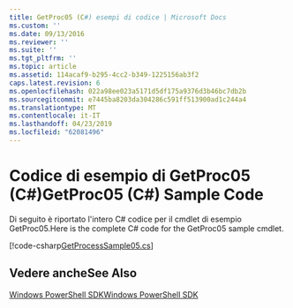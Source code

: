 ```yaml
---
title: GetProc05 (C#) esempi di codice | Microsoft Docs
ms.custom: ''
ms.date: 09/13/2016
ms.reviewer: ''
ms.suite: ''
ms.tgt_pltfrm: ''
ms.topic: article
ms.assetid: 114acaf9-b295-4cc2-b349-1225156ab3f2
caps.latest.revision: 6
ms.openlocfilehash: 022a98ee023a5171d5df175a9376d3b46bc7db2b
ms.sourcegitcommit: e7445ba8203da304286c591ff513900ad1c244a4
ms.translationtype: MT
ms.contentlocale: it-IT
ms.lasthandoff: 04/23/2019
ms.locfileid: "62081496"
---
```

# <a name="getproc05-c-sample-code"></a><span data-ttu-id="6e3c5-102">Codice di esempio di GetProc05 (C#)</span><span class="sxs-lookup"><span data-stu-id="6e3c5-102">GetProc05 (C#) Sample Code</span></span>

<span data-ttu-id="6e3c5-103">Di seguito è riportato l'intero C# codice per il cmdlet di esempio GetProc05.</span><span class="sxs-lookup"><span data-stu-id="6e3c5-103">Here is the complete C# code for the GetProc05 sample cmdlet.</span></span>

[!code-csharp[GetProcessSample05.cs](../../powershell-sdk-samples/SDK-2.0/csharp/GetProcessSample05/GetProcessSample05.cs#L11-L411 "GetProcessSample05.cs")]

## <a name="see-also"></a><span data-ttu-id="6e3c5-104">Vedere anche</span><span class="sxs-lookup"><span data-stu-id="6e3c5-104">See Also</span></span>

[<span data-ttu-id="6e3c5-105">Windows PowerShell SDK</span><span class="sxs-lookup"><span data-stu-id="6e3c5-105">Windows PowerShell SDK</span></span>](../windows-powershell-reference.md)